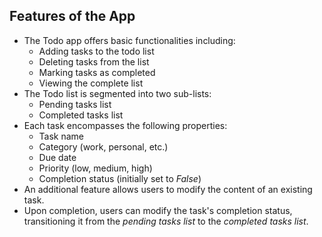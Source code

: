 ## Features of the App

- The Todo app offers basic functionalities including:
    - Adding tasks to the todo list
    - Deleting tasks from the list
    - Marking tasks as completed
    - Viewing the complete list
- The Todo list is segmented into two sub-lists:
    - Pending tasks list
    - Completed tasks list
- Each task encompasses the following properties:
    - Task name
    - Category (work, personal, etc.)
    - Due date
    - Priority (low, medium, high)
    - Completion status (initially set to <i>False</i>)
- An additional feature allows users to modify the content of an existing task.
- Upon completion, users can modify the task's completion status, transitioning it from the <i>pending tasks list</i> to the <i>completed tasks list</i>.
